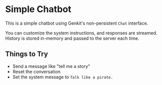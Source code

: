 # Simple Chatbot

This is a simple chatbot using Genkit's non-persistent `Chat` interface.

You can customize the system instructions, and responses are streamed.
History is stored in-memory and passed to the server each time.

## Things to Try

- Send a message like "tell me a story"
- Reset the conversation
- Set the system message to `Talk like a pirate.`

